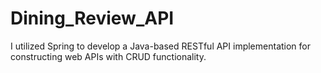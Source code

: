 # Dining_Review_API

I utilized Spring to develop a Java-based RESTful API implementation for constructing web APIs with CRUD functionality.
